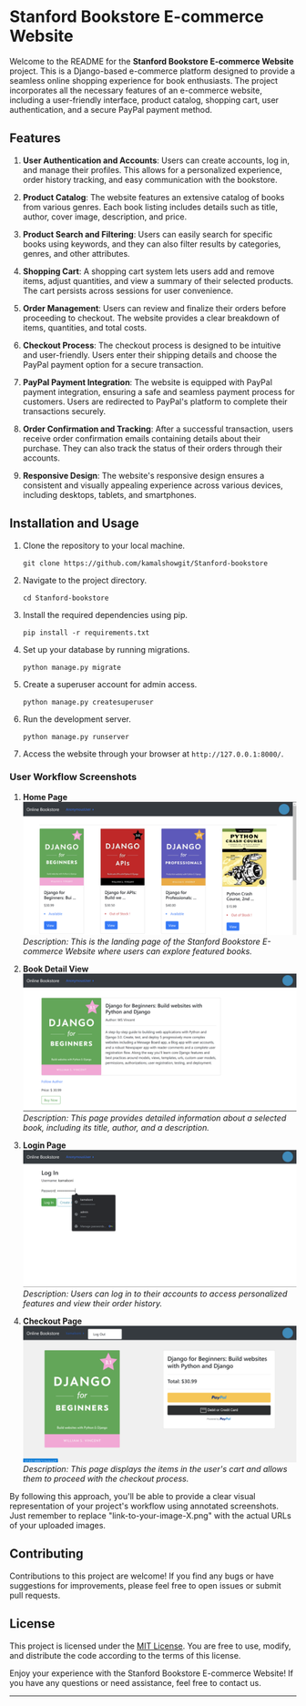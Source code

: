 # Stanford Bookstore E-commerce Website

Welcome to the README for the **Stanford Bookstore E-commerce Website** project. This is a Django-based e-commerce platform designed to provide a seamless online shopping experience for book enthusiasts. The project incorporates all the necessary features of an e-commerce website, including a user-friendly interface, product catalog, shopping cart, user authentication, and a secure PayPal payment method.

## Features

1. **User Authentication and Accounts**: Users can create accounts, log in, and manage their profiles. This allows for a personalized experience, order history tracking, and easy communication with the bookstore.

2. **Product Catalog**: The website features an extensive catalog of books from various genres. Each book listing includes details such as title, author, cover image, description, and price.

3. **Product Search and Filtering**: Users can easily search for specific books using keywords, and they can also filter results by categories, genres, and other attributes.

4. **Shopping Cart**: A shopping cart system lets users add and remove items, adjust quantities, and view a summary of their selected products. The cart persists across sessions for user convenience.

5. **Order Management**: Users can review and finalize their orders before proceeding to checkout. The website provides a clear breakdown of items, quantities, and total costs.

6. **Checkout Process**: The checkout process is designed to be intuitive and user-friendly. Users enter their shipping details and choose the PayPal payment option for a secure transaction.

7. **PayPal Payment Integration**: The website is equipped with PayPal payment integration, ensuring a safe and seamless payment process for customers. Users are redirected to PayPal's platform to complete their transactions securely.

8. **Order Confirmation and Tracking**: After a successful transaction, users receive order confirmation emails containing details about their purchase. They can also track the status of their orders through their accounts.

9. **Responsive Design**: The website's responsive design ensures a consistent and visually appealing experience across various devices, including desktops, tablets, and smartphones.

## Installation and Usage

1. Clone the repository to your local machine.
   ```
   git clone https://github.com/kamalshowgit/Stanford-bookstore
   ```

2. Navigate to the project directory.
   ```
   cd Stanford-bookstore
   ```

3. Install the required dependencies using pip.
   ```
   pip install -r requirements.txt
   ```

4. Set up your database by running migrations.
   ```
   python manage.py migrate
   ```

5. Create a superuser account for admin access.
   ```
   python manage.py createsuperuser
   ```

6. Run the development server.
   ```
   python manage.py runserver
   ```

7. Access the website through your browser at `http://127.0.0.1:8000/`.

### User Workflow Screenshots

1. **Home Page**
![Home Page](ss/1.png)
_Description: This is the landing page of the Stanford Bookstore E-commerce Website where users can explore featured books._

2. **Book Detail View**
![Book Detail View](ss/2.png)
_Description: This page provides detailed information about a selected book, including its title, author, and a description._

3. **Login Page**
![Login Page](ss/3.png)
_Description: Users can log in to their accounts to access personalized features and view their order history._

4. **Checkout Page**
![Checkout Page](ss/4.png)
_Description: This page displays the items in the user's cart and allows them to proceed with the checkout process._

By following this approach, you'll be able to provide a clear visual representation of your project's workflow using annotated screenshots. Just remember to replace "link-to-your-image-X.png" with the actual URLs of your uploaded images.



## Contributing

Contributions to this project are welcome! If you find any bugs or have suggestions for improvements, please feel free to open issues or submit pull requests.

## License

This project is licensed under the [MIT License](LICENSE). You are free to use, modify, and distribute the code according to the terms of this license.

Enjoy your experience with the Stanford Bookstore E-commerce Website! If you have any questions or need assistance, feel free to contact us.

---
